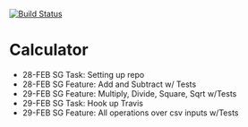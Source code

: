 [![Build Status](https://travis-ci.com/sng23/calculator.svg?branch=dev)](https://travis-ci.com/sng23/calculator)

# Calculator
* 28-FEB  SG  Task: Setting up repo
* 28-FEB  SG  Feature: Add and Subtract w/ Tests
* 29-FEB  SG  Feature: Multiply, Divide, Square, Sqrt w/Tests
* 29-FEB  SG  Task: Hook up Travis
* 29-FEB  SG  Feature: All operations over csv inputs w/Tests
